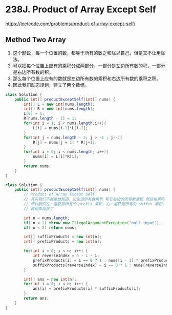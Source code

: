 # 238J. Product of Array Except Self

https://leetcode.com/problems/product-of-array-except-self/

## Method Two Array

1. 这个题说，每一个位置的数，都等于所有的数之和除以自己，但是又不让用除法。
2. 可以把每个位置上应有的乘积分成两部分，一部分是左边所有数的积，一部分是右边所有数的积。
3. 那么每个位置上应有的数就是左边所有数的乘积和右边所有数的乘积之积。
4. 因此我们动态规划，建立了两个数组。

```java
class Solution {
    public int[] productExceptSelf(int[] nums) {
        int[] L = new int[nums.length];
        int[] R = new int[nums.length];
        L[0] = 1;
        R[nums.length - 1] = 1;
        for(int i = 1; i < nums.length;i++){
            L[i] = nums[i-1]*L[i-1];
        }
        for(int j = nums.length - 2; j > -1 ; j--){
            R[j] = nums[j + 1] * R[j+1];
        }
        for(int i = 0; i < nums.length; i++){
            nums[i] = L[i]*R[i];
        }
        return nums;
    }
}
```

```java
class Solution {
    public int[] productExceptSelf(int[] nums) {
        // Product of Array Except Self
        // 其实我们不就是想知道，它左边所有数乘积 和它右边的所有数乘积 然后相乘吗
        // 所以我们左一遍获得所有的 prefix 乘积，右一遍获得所有的 suffix 乘积，
        // 再相乘就好了

        int n = nums.length;
        if( n < 1) throw new IllegalArgumentException("null input");
        if( n < 2) return nums;

        int[] suffixProducts = new int[n];
        int[] prefixProducts = new int[n];

        for(int i = 0; i < n; i++) {
            int reverseIndex = n - 1 - i;
            prefixProducts[i] = i == 0 ? 1 : nums[i - 1] * prefixProducts[i - 1];
            suffixProducts[reverseIndex] = i == 0 ? 1 : nums[reverseIndex + 1] * suffixProducts[reverseIndex + 1];
        }

        int[] ans = new int[n];
        for(int i = 0; i < n; i++) {
            ans[i] = prefixProducts[i] * suffixProducts[i];
        }
        return ans;
    }
}
```
